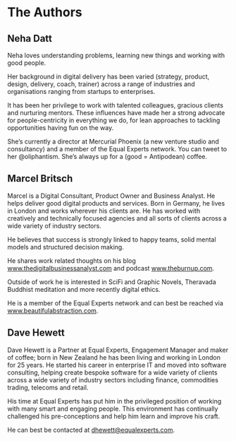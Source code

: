 # The Authors

## **Neha Datt**

Neha loves understanding problems, learning new things and working with good people. 

Her background in digital delivery has been varied \(strategy, product, design, delivery, coach, trainer\) across a range of industries and organisations ranging from startups to enterprises.

It has been her privilege to work with talented colleagues, gracious clients and nurturing mentors. These influences have made her a strong advocate for people-centricity in everything we do, for lean approaches to tackling opportunities having fun on the way.

She’s currently a director at Mercurial Phoenix \(a new venture studio and consultancy\) and a member of the Equal Experts network. You can tweet to her @oliphantism. She’s always up for a \(good = Antipodean\) coffee.

## **Marcel Britsch**

Marcel is a Digital Consultant, Product Owner and Business Analyst. He helps deliver good digital products and services. Born in Germany, he lives in London and works wherever his clients are. He has worked with creatively and technically focused agencies and all sorts of clients across a wide variety of industry sectors.

He believes that success is strongly linked to happy teams, solid mental models and structured decision making.

He shares work related thoughts on his blog www.thedigitalbusinessanalyst.com and podcast www.theburnup.com.

Outside of work he is interested in SciFi and Graphic Novels, Theravada Buddhist meditation and more recently digital ethics.

He is a member of the Equal Experts network and can best be reached via  
 www.beautifulabstraction.com.  


## Dave Hewett

Dave Hewett is a Partner at Equal Experts, Engagement Manager and maker of coffee; born in New Zealand he has been living and working in London for 25 years. He started his career in enterprise IT and moved into software consulting, helping create bespoke software for a wide variety of clients across a wide variety of industry sectors including finance, commodities trading, telecoms and retail.

His time at Equal Experts has put him in the privileged position of working with many smart and engaging people. This environment has continually challenged his pre-conceptions and help him learn and improve his craft. 

He can best be contacted at dhewett@equalexperts.com.

